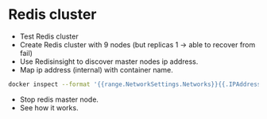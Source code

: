 # Redis cluster

- Test Redis cluster
- Create Redis cluster with 9 nodes (but replicas 1 -> able to recover from fail)
- Use Redisinsight to discover master nodes ip address.
- Map ip address (internal) with container name.

```bash
docker inspect --format '{{range.NetworkSettings.Networks}}{{.IPAddress}}{{end}} {{ .Name  }}' $(docker ps -aq)
```

- Stop redis master node.
- See how it works.
